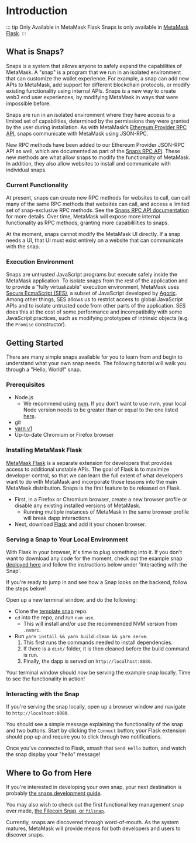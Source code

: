 # Introduction

::: tip Only Available in MetaMask Flask
Snaps is only available in [MetaMask Flask](https://metamask.io/flask).
:::

## What is Snaps?

Snaps is a system that allows anyone to safely expand the capabilities of MetaMask.
A "snap" is a program that we run in an isolated environment that can customize the wallet experience.
For example, a snap can add new APIs to MetaMask, add support for different blockchain protocols, or modify existing functionality using internal APIs.
Snaps is a new way to create web3 end user experiences, by modifying MetaMask in ways that were impossible before.

Snaps are run in an isolated environment where they have access to a limited set of capabilities, determined by the permissions they were granted by the user during installation. As with MetaMask’s [Ethereum Provider RPC API](./rpc-api.html), snaps communicate with MetaMask using JSON-RPC.

New RPC methods have been added to our Ethereum Provider JSON-RPC API as well, which are documented as part of the [Snaps RPC API](./snaps-rpc-api.html).
These new methods are what allow snaps to modify the functionality of MetaMask.
In addition, they also allow websites to install and communicate with individual snaps.

### Current Functionality

At present, snaps can create new RPC methods for websites to call, can call many of the same RPC methods that websites can call, and access a limited set of snap-exclusive RPC methods. See the [Snaps RPC API documentation](./snaps-rpc-api.html) for more details. Over time, MetaMask will expose more internal functionality as RPC methods, granting more capabililities to snaps.

At the moment, snaps cannot modify the MetaMask UI directly. If a snap needs a UI, that UI must exist entirely on a website that can communicate with the snap.

### Execution Environment

Snaps are untrusted JavaScript programs but execute safely inside the MetaMask application. To isolate snaps from the rest of the application and to provide a “fully virtualizable” execution environment, MetaMask uses [Secure EcmaScript (SES)](https://github.com/endojs/endo/tree/master/packages/ses), a subset of JavaScript developed by [Agoric](https://agoric.com/).
Among other things, SES allows us to restrict access to global JavaScript APIs and to isolate untrusted code from other parts of the application. SES does this at the cost of some performance and incompatibility with some JavaScript practices, such as modifying prototypes of intrinsic objects (e.g. the `Promise` constructor).

## Getting Started

There are many simple snaps available for you to learn from and begin to understand what your own snap needs. The following tutorial will walk you through a "Hello, World!" snap.

### Prerequisites

- Node.js
  - We recommend using [nvm](https://github.com/nvm-sh/nvm). If you don't want to use nvm, your local Node version needs to be greater than or equal to the one listed [here](https://github.com/MetaMask/template-snap/blob/main/.nvmrc).
- git
- [yarn v1](https://classic.yarnpkg.com)
- Up-to-date Chromium or Firefox browser

### Installing MetaMask Flask

[MetaMask Flask](https://metamask.io/flask) is a separate extension for developers that provides access to additional unstable APIs. The goal of Flask is to maximize developer control, so that we can learn the full extent of what developers want to do with MetaMask and incorporate those lessons into the main MetaMask distribution. Snaps is the first feature to be released on Flask.

- First, in a Firefox or Chromium browser, create a new browser profile or disable any existing installed versions of MetaMask.
  - Running multiple instances of MetaMask in the same browser profile will break dapp interactions.
- Next, download [Flask](https://metamask.io/flask) and add it your chosen browser.

### Serving a Snap to Your Local Environment

With Flask in your browser, it's time to plug something into it. If you don't want to download any code for the moment, check out the example snap [deployed here](https://metamask.github.io/template-snap/) and follow the instructions below under 'Interacting with the Snap'.

If you're ready to jump in and see how a Snap looks on the backend, follow the steps below!

Open up a new terminal window, and do the following:

- Clone the [template snap](https://github.com/MetaMask/template-snap) repo.
- `cd` into the repo, and run `nvm use`.
  - This will install and/or use the recommended NVM version from `.nvmrc`.
- Run `yarn install && yarn build:clean && yarn serve`.
  1. This first runs the commands needed to install dependencies.
  1. If there is a `dist/` folder, it is then cleaned before the build command is run.
  1. Finally, the dapp is served on `http://localhost:8080`.

Your terminal window should now be serving the example snap locally. Time to see the functionality in action!

### Interacting with the Snap

If you're serving the snap locally, open up a browser window and navigate to `http://localhost:8080`.

You should see a simple message explaining the functionality of the snap and two buttons. Start by clicking the `Connect` button; your Flask extension should pop up and require you to click through two notifications.

Once you've connected to Flask, smash that `Send Hello` button, and watch the snap display your "hello" message!

## Where to Go from Here

If you're interested in developing your own snap, your next destination is probably [the snaps development guide](./snaps-development-guide.html).

You may also wish to check out the first functional key management snap ever made, [the Filecoin Snap, or `filsnap`](https://github.com/Chainsafe/filsnap/).

Currently, snaps are discovered through word-of-mouth. As the system matures, MetaMask will provide means for both developers and users to discover snaps.

